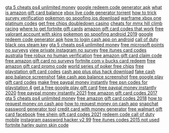<a href="https://lookerstudio.google.com/reporting/0b02b8cf-3543-47a4-891f-445d8eec44a0/page/rjpDD">gta 5 cheats ps4 unlimited money</a>
<a href="https://lookerstudio.google.com/reporting/35432ddc-a86a-4235-a17d-6b0b4b813524/page/DjD">google redeem code generator apk</a>
<a href="https://lookerstudio.google.com/reporting/6400befc-8c66-40e4-bb02-f48025cfe236/page/DjD">what is amazon gift card balance</a>
<a href="https://lookerstudio.google.com/reporting/39cd8766-ede1-4e7a-9a2e-d1ef6419e31c/page/DjD">xbox live code generator torrent</a>
<a href="https://lookerstudio.google.com/reporting/6517b268-b179-4d4a-89a6-5d8738dc0711/page/1482B">how to trick survey verification</a>
<a href="https://lookerstudio.google.com/s/rjuPCfLMYG0">pokemon go spoofing ios download</a>
<a href="https://lookerstudio.google.com/reporting/312a657c-7229-4ab5-9a12-13278b5b59d4/page/DjD">warframe xbox one platinum codes</a>
<a href="https://lookerstudio.google.com/reporting/04a6ce7e-0150-4f27-a9be-8fa566979413/page/OihED">get free chips doubledown casino</a>
<a href="https://lookerstudio.google.com/s/htMI_H7Uq7E">cheats for mmx hill climb racing</a>
<a href="https://lookerstudio.google.com/reporting/5df43901-1ed8-4354-bee0-f4c1041361b2/page/DjD">where to get fortnite gift cards</a>
<a href="https://lookerstudio.google.com/reporting/e0e469ce-20ee-431e-b2d7-3ed966b2b1f6/page/GAqDD">amazon gift card codes that work</a>
<a href="https://lookerstudio.google.com/reporting/130b2494-4db7-4b41-85f8-9f462444db70?s=r8-n_Sr_f-w">free valorant account with skins</a>
<a href="https://lookerstudio.google.com/reporting/e9fce6eb-87e6-4439-8b4a-28647d7aa785/page/DjD">pokemon go spoofing android 2019</a>
<a href="https://lookerstudio.google.com/reporting/2e94b57f-0b27-4339-9b97-90667db86539/page/DjD">google redeem code generator apk</a>
<a href="https://lookerstudio.google.com/reporting/1518d911-d62e-4670-abd7-4e7091407a4d/page/7wwAD">how to login cash app on android</a>
<a href="https://lookerstudio.google.com/reporting/41ec32aa-96c2-47a6-934a-4e54af683a04/page/DjD">call of duty black ops steam key</a>
<a href="https://lookerstudio.google.com/reporting/40b3daf9-f442-4dc2-aa3d-10a4063730b9/page/rjpDD">gta 5 cheats ps4 unlimited money</a>
<a href="https://lookerstudio.google.com/reporting/1514d20c-2bd0-40da-9586-867bd2abb5ef/page/DjD">free microsoft points no surveys</a>
<a href="https://lookerstudio.google.com/s/vAzuvoD8jSc">view private instagram no survey</a>
<a href="https://lookerstudio.google.com/reporting/db0603d4-9458-43f3-9825-91a2cc5e7cf9/page/DjD">free itunes card codes australia</a>
<a href="https://lookerstudio.google.com/s/q4ueT-_Rlyw">free robux no human verification</a>
<a href="https://lookerstudio.google.com/reporting/3ee7ec47-0ba1-47ac-997c-b2377cd7023a/page/uqWED">free amazon gift card claim code</a>
<a href="https://lookerstudio.google.com/reporting/3ee7ec47-0ba1-47ac-997c-b2377cd7023a/page/uqWED">free amazon gift card no surveys</a>
<a href="https://lookerstudio.google.com/reporting/4a2e627a-ec10-417a-a7ed-e276d5af7332/page/YqpDD">fortnite com v bucks card redeem</a>
<a href="https://lookerstudio.google.com/reporting/3ee7ec47-0ba1-47ac-997c-b2377cd7023a/page/uqWED">free amazon gift card promo code</a>
<a href="https://lookerstudio.google.com/reporting/9149507b-4739-4a00-8fb0-c4ad4f36ff7a/page/YmhED">world series of poker free chips</a>
<a href="https://lookerstudio.google.com/reporting/c942d917-68fd-42c1-9b2f-39c8c7bcb4a6/page/8IHED">free playstation gift card codes</a>
<a href="https://lookerstudio.google.com/reporting/cccf5565-8587-4095-8cd6-818bde1a81c2/page/n2nED">cash app plus plus hack download</a>
<a href="https://lookerstudio.google.com/reporting/b02bf14e-d755-48a2-b339-7afdfd77b9ca/page/dWnED">fake cash app balance screenshot</a>
<a href="https://lookerstudio.google.com/u/0/reporting/5159c23b-3493-46e7-98b0-a280786e7cce/page/9SVED">fake cash app balance screenshot</a>
<a href="https://lookerstudio.google.com/reporting/86bb2be1-dc59-4e60-bea0-2f8dd2c3f17e/page/aqWED">free google play gift card codes</a>
<a href="https://lookerstudio.google.com/reporting/a4eb604f-30ca-4689-9ccf-1dd0f8497119/page/etWED">make free paypal money instantly</a>
<a href="https://lookerstudio.google.com/reporting/a887c6b1-4a71-4b60-bb68-ebe87e4318cc/page/psWED">free psn codes for playstation 4</a>
<a href="https://lookerstudio.google.com/reporting/86bb2be1-dc59-4e60-bea0-2f8dd2c3f17e/page/aqWED">get a free google play gift card</a>
<a href="https://lookerstudio.google.com/reporting/a4eb604f-30ca-4689-9ccf-1dd0f8497119/page/etWED">free paypal money instantly 2020</a>
<a href="https://lookerstudio.google.com/reporting/a4eb604f-30ca-4689-9ccf-1dd0f8497119/page/etWED">free paypal money instantly 2021</a>
<a href="https://lookerstudio.google.com/reporting/431aaedf-1094-4bf3-9de0-33f88bf815c5/page/DjD">free amazon gift card codes 2017</a>
<a href="https://lookerstudio.google.com/reporting/8f1d8b38-d580-4a99-b5e2-9f161436b401/page/rjpDD">gta 5 cheats ps4 unlimited money</a>
<a href="https://lookerstudio.google.com/reporting/ddd2265f-0e0d-4469-b0b2-f2d49a6c2139/page/DjD">free amazon gift card codes 2018</a>
<a href="https://lookerstudio.google.com/reporting/5a9f099d-d7f6-4dcf-8730-1c04ffc252e7/page/DjD">how to request money on cash app</a>
<a href="https://lookerstudio.google.com/reporting/a5accbb6-552d-43fe-86cb-846fb53c35b2/page/rUT9C">how to request money on cash app</a>
<a href="https://lookerstudio.google.com/reporting/096b9b00-d7b5-4edd-9183-8b54d05bb241/page/DjD">snapchat password generator tool</a>
<a href="https://lookerstudio.google.com/s/he9VJRgU0mY">credit card with money generator</a>
<a href="https://lookerstudio.google.com/reporting/f8e243fc-5fab-42a8-b34f-5c0b03fde4aa/page/NvWED">free walmart gift card facebook</a>
<a href="https://lookerstudio.google.com/reporting/cc9ffd54-8259-438b-9eb9-b3f9ec29f27d/page/muWED">free shein gift card codes 2021</a>
<a href="https://lookerstudio.google.com/reporting/bde186cb-e09f-4e26-b7a7-01e0229018e7/page/DjD">redeem code call of duty mobile</a>
<a href="https://lookerstudio.google.com/reporting/2946f4df-ec82-4a56-949e-c326bd410a52/page/DjD">instagram password hacker v2 99</a>
<a href="https://lookerstudio.google.com/reporting/b2b954b5-ede7-4695-bcf9-b98b9c30005e/page/DjD">free itunes codes 2015 not used</a>
<a href="https://lookerstudio.google.com/reporting/21942f68-abf3-486f-b0ef-e0f9d693ed9c/page/DjD">fortnite harley quinn skin code</a>
